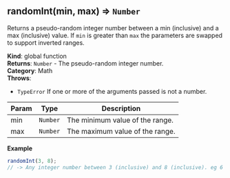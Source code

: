 <a name="randomInt"></a>

## randomInt(min, max) ⇒ <code>Number</code>
Returns a pseudo-random integer number between a min (inclusive) and a max (inclusive) value.
If `min` is greater than `max` the parameters are swapped to support inverted ranges.

**Kind**: global function  
**Returns**: <code>Number</code> - The pseudo-random integer number.  
**Category**: Math  
**Throws**:

- <code>TypeError</code> If one or more of the arguments passed is not a number.


| Param | Type | Description |
| --- | --- | --- |
| min | <code>Number</code> | The minimum value of the range. |
| max | <code>Number</code> | The maximum value of the range. |

**Example**  
```js
randomInt(3, 8);
// -> Any integer number between 3 (inclusive) and 8 (inclusive). eg 6
```
